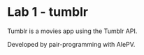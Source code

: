 # Lab 1 - tumblr

Tumblr is a movies app using the Tumblr API.

Developed by pair-programming with AlePV. 
